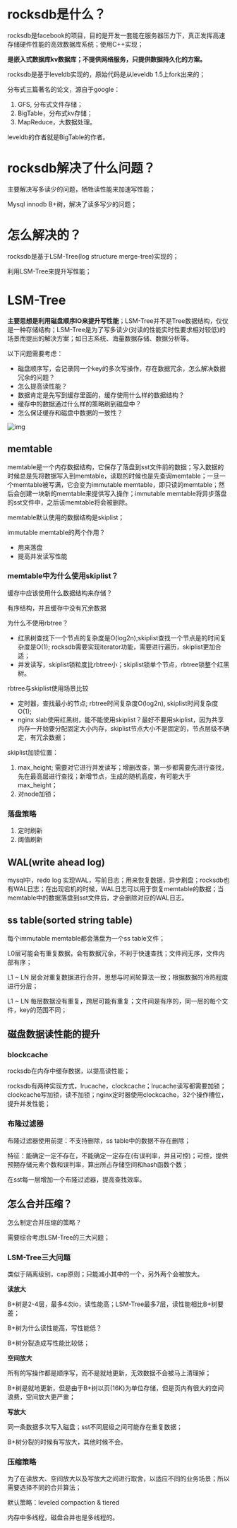 # rocksdb是什么？

rocksdb是facebook的项目，目的是开发一套能在服务器压力下，真正发挥高速存储硬件性能的高效数据库系统；使用C++实现；

**是嵌入式数据库kv数据库；不提供网络服务，只提供数据持久化的方案。**



rocksdb是基于leveldb实现的，原始代码是从leveldb 1.5上fork出来的；



分布式三篇著名的论文，源自于google：

1. GFS, 分布式文件存储；
2. BigTable，分布式kv存储；
3. MapReduce，大数据处理。



leveldb的作者就是BigTable的作者。

# rocksdb解决了什么问题？

主要解决写多读少的问题，牺牲读性能来加速写性能；

Mysql innodb B+树，解决了读多写少的问题；

# 怎么解决的？

rocksdb是基于LSM-Tree(log structure merge-tree)实现的；

利用LSM-Tree来提升写性能；

# LSM-Tree

**主要思想是利用磁盘顺序IO来提升写性能**；LSM-Tree并不是Tree数据结构，仅仅是一种存储结构；LSM-Tree是为了写多读少(对读的性能实时性要求相对较低)的场景而提出的解决方案；如日志系统、海量数据存储、数据分析等。

以下问题需要考虑：

- 磁盘顺序写，会记录同一个key的多次写操作，存在数据冗余，怎么解决数据冗余的问题？
- 怎么提高读性能？
- 数据肯定是先写到缓存里面的，缓存使用什么样的数据结构？
- 缓存中的数据通过什么样的策略刷到磁盘中？
- 怎么保证缓存和磁盘中数据的一致性？

![img](https://cdn.nlark.com/yuque/0/2022/png/756577/1648200159226-3f6bbe82-777e-4979-aa0a-3edf400a69c2.png)

## memtable

memtable是一个内存数据结构，它保存了落盘到sst文件前的数据；写入数据的时候总是先将数据写入到memtable，读取的时候也是先查询memtable；一旦一个memtable被写满，它会变为immutable memtable，即只读的memtable；然后会创建一块新的memtable来提供写入操作；immutable memtable将异步落盘的sst文件中，之后该memtable将会被删除。



memtable默认使用的数据结构是skiplist；



immutable memtable的两个作用？

- 用来落盘
- 提高并发读写性能

### memtable中为什么使用skiplist？

缓存中应该使用什么数据结构来存储？

有序结构，并且缓存中没有冗余数据



为什么不使用rbtree？

- 红黑树查找下一个节点的复杂度是O(log2n);skiplist查找一个节点是的时间复杂度是O(1); rocksdb需要实现iterator功能，需要进行遍历，skiplist更加合适；
- 并发读写，skiplist锁粒度比rbtree小；skiplist锁单个节点，rbtree锁整个红黑树。



rbtree与skiplist使用场景比较

- 定时器，查找最小的节点; rbtree时间复杂度O(log2n), skiplist时间复杂度O(1);
- nginx slab使用红黑树，能不能使用skiplist？最好不要用skiplist，因为共享内存一开始要分配固定大小内存，skiplist节点大小不是固定的，节点层级不确定，有冗余数据；



skiplist加锁位置：

1. max_height; 需要对它进行并发读写；增删改查，第一步都需要先进行查找，先在最高层进行查找；新增节点，生成的随机高度，有可能大于max_height；
2. 对node加锁；

### 落盘策略

1. 定时刷新
2. 阈值刷新

## WAL(write ahead log)

mysql中，redo log 实现WAL，写前日志；用来恢复数据，异步刷盘；rocksdb也有WAL日志；在出现宕机的时候，WAL日志可以用于恢复memtable的数据；当memtable中的数据落盘到sst文件后，才会删除对应的WAL日志。

## ss table(sorted string table)

每个immutable memtable都会落盘为一个ss table文件；

L0层可能会有重复数据，会有数据冗余，不利于快速查找；文件间无序，文件内部有序；

L1 ~ LN 层会对重复数据进行合并，思想与时间轮算法一致；根据数据的冷热程度进行分层；

L1 ~ LN 每层数据没有重复，跨层可能有重复；文件间是有序的，同一层的每个文件，key的范围不同；

## 磁盘数据读性能的提升

### blockcache

rocksdb在内存中缓存数据，以提高读性能；

rocksdb有两种实现方式，lrucache，clockcache；lrucache读写都需要加锁；clockcache写加锁，读不加锁；nginx定时器使用clockcache，32个操作槽位，提升并发性能；

### 布隆过滤器

布隆过滤器使用前提：不支持删除，ss table中的数据不存在删除；

特征：能确定一定不存在，不能确定一定存在(有误判率，并且可控)；可控，提供预期存储元素个数和误判率，算出所占存储空间和hash函数个数；



在sst每一层增加一个布隆过滤器，提高查找效率。

## 怎么合并压缩？

怎么制定合并压缩的策略？

需要综合考虑LSM-Tree的三大问题；

### LSM-Tree三大问题

类似于隔离级别，cap原则；只能减小其中的一个，另外两个会被放大。

**读放大**

B+树是2-4层，最多4次io，读性能高；LSM-Tree最多7层，读性能相比B+树要差；



B+树为什么读性能高，写性能低？

B+树分裂造成写性能比较低；

**空间放大**

所有的写操作都是顺序写，而不是就地更新，无效数据不会被马上清理掉；

B+树是就地更新，但是由于B+树以页(16K)为单位存储，但是页内有很大的空间浪费，空间放大更严重；

**写放大**

同一条数据多次写入磁盘；sst不同层级之间可能存在重复数据；

B+树分裂的时候有写放大，其他时候不会。

### 压缩策略

为了在读放大、空间放大以及写放大之间进行取舍，以适应不同的业务场景；所以需要选择不同的合并算法；

默认策略：leveled compaction & tiered

内存中多线程，磁盘合并也是多线程的。